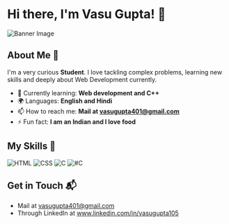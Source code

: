 # Hi there, I'm Vasu Gupta! 👋

![Banner Image](https://i0.wp.com/shamimreza.com/wp-content/uploads/2022/07/DALL%C2%B7E-2023-11-24-01.30.43-A-banner-sized-image-representing-a-friendly-and-engaging-conversation-about-GitHub-Copilot-featuring-a-software-developer-Hispanic-male-with-short-.png?fit=1030%2C589&ssl=1)

## About Me 🚀

I'm a very curious **Student**. I love tackling complex problems, learning new skills and deeply about Web Development currently.

- 🌱 Currently learning: **Web development and C++**
- 🌍 Languages: **English and Hindi**
- 📫 How to reach me: **Mail at vasugupta401@gmail.com**
- ⚡ Fun fact: **I am an Indian and I love food**

## My Skills 🧠

![HTML](https://img.shields.io/badge/-HTML-E34F26?style=flat-square&logo=html5&logoColor=white)
![CSS](https://img.shields.io/badge/-CSS-1572B6?style=flat-square&logo=css3&logoColor=white)
![C](https://img.shields.io/badge/C-00599C?style=for-the-badge&logo=c&logoColor=white)
![#C](https://img.shields.io/badge/C%23-239120?style=for-the-badge&logo=csharp&logoColor=white)

## Get in Touch 📬

- Mail at vasugupta401@gmail.com
- Through LinkedIn at www.linkedin.com/in/vasugupta105


